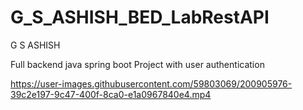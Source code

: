 # G_S_ASHISH_BED_LabRestAPI
G S ASHISH        

Full backend java spring boot Project with user authentication


https://user-images.githubusercontent.com/59803069/200905976-39c2e197-9c47-400f-8ca0-e1a0967840e4.mp4

